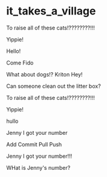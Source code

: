 # it_takes_a_village
To raise all of these cats!????????!!!

Yippie!

Hello!

Come Fido


What about dogs!?
Kriton 
Hey! 

Can someone clean out the litter box?


To raise all of these cats!????????!!!

Yippie!

hullo
 
Jenny I got your number


Add Commit Pull Push

Jenny I got your number!!!

WHat is Jenny's number?

